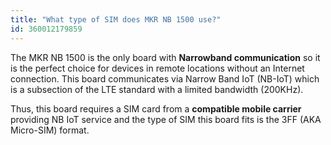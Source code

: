 ```yaml
---
title: "What type of SIM does MKR NB 1500 use?"
id: 360012179859
---
```


The MKR NB 1500 is the only board with **Narrowband communication** so it is the perfect choice for devices in remote locations without an Internet connection. This board communicates via Narrow Band IoT (NB-IoT) which is a subsection of the LTE standard with a limited bandwidth (200KHz).

Thus, this board requires a SIM card from a **compatible mobile carrier** providing NB IoT service and the type of SIM this board fits is the 3FF (AKA Micro-SIM) format.
